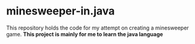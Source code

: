 # minesweeper-in.java
This repository holds the code for my attempt on creating a minesweeper game.
**This project is mainly for me to learn the java language**
